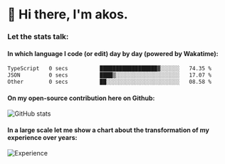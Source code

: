 # 👋 Hi there, I'm akos. 


### Let the stats talk:


#### In which language I code (or edit) day by day (powered by Wakatime): 

<!--START_SECTION:waka-->

```txt
TypeScript   0 secs          ██████████████████▓░░░░░░   74.35 %
JSON         0 secs          ████▒░░░░░░░░░░░░░░░░░░░░   17.07 %
Other        0 secs          ██░░░░░░░░░░░░░░░░░░░░░░░   08.58 %
```

<!--END_SECTION:waka-->

#### On my open-source contribution here on Github:
 
![GitHub stats](https://github-readme-stats.vercel.app/api?username=akosbalasko)

#### In a large scale let me show a chart about the transformation of my experience over years:   

![Experience](https://cr-skills-chart-widget.azurewebsites.net/api/api?username=akosbalasko)
